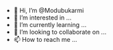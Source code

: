 - 👋 Hi, I’m @Modubukarmi
- 👀 I’m interested in ...
- 🌱 I’m currently learning ...
- 💞️ I’m looking to collaborate on ...
- 📫 How to reach me ...

<!---
Modubukarmi/Modubukarmi is a ✨ special ✨ repository because its `README.md` (this file) appears on your GitHub profile.
You can click the Preview link to take a look at your changes.
--->
